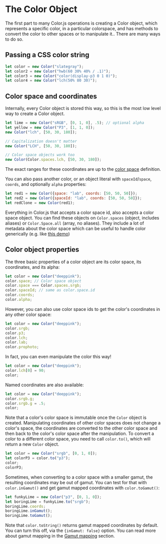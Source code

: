 # The Color Object

The first part to many Color.js operations is creating a Color object,
which represents a specific color,
in a particular colorspace,
and has methods to convert the color to other spaces
or to manipulate it..
There are many ways to do so.

## Passing a CSS color string

```js
let color = new Color("slategray");
let color2 = new Color("hwb(60 30% 40% / .1)");
let color3 = new Color("color(display-p3 0 1 0)");
let color4 = new Color("lch(50% 80 30)");
```

## Color space and coordinates

Internally, every Color object is stored this way, so this is the most low level way to create a Color object.

```js
let lime = new Color("sRGB", [0, 1, 0], .5); // optional alpha
let yellow = new Color("P3", [1, 1, 0]);
new Color("lch", [50, 30, 180]);

// Capitalization doesn't matter
new Color("LCH", [50, 30, 180]);

// Color space objects work too
new Color(Color.spaces.lch, [50, 30, 180]);
```

The exact ranges for these coordinates are up to the
[color space](spaces.html) definition.

You can also pass another color, or an object literal with `spaceId`/`space`, `coords`, and optionally `alpha` properties:

```js
let red1 = new Color({space: "lab", coords: [50, 50, 50]});
let red2 = new Color({spaceId: "lab", coords: [50, 50, 50]});
let redClone = new Color(red1);
```

Everything in Color.js that accepts a color space id, also accepts a color space object.
You can find these objects on `Color.spaces` (object, includes aliases) or `Color.Space.all` (array, no aliases).
They include a lot of metadata about the color space which can be useful to handle color generically
(e.g. like [this demo](https://apps.colorjs.io/convert/))

## Color object properties

The three basic properties of a color object are its color space, its coordinates, and its alpha:

```js
let color = new Color("deeppink");
color.space; // Color space object
color.space === Color.spaces.srgb;
color.spaceId; // same as color.space.id
color.coords;
color.alpha;
```

However, you can also use color space ids to get the color's coordinates in any other color space:


```js
let color = new Color("deeppink");
color.srgb;
color.p3;
color.lch;
color.lab;
color.prophoto;
```

In fact, you can even manipulate the color this way!


```js
let color = new Color("deeppink");
color.lch[0] = 90;
color;
```

Named coordinates are also available:

```js
let color = new Color("deeppink");
color.srgb.g;
color.srgb.g = .5;
color;
```

Note that a color's color space is immutable once the `Color` object is created.
Manipulating coordinates of other color spaces does not change a color's space, the coordinates are converted to the other color space and then back to the color's color space after the manipulation.
To convert a color to a different color space, you need to call `color.to()`, which will return a new `Color` object.

```js
let color = new Color("srgb", [0, 1, 0]);
let colorP3 = color.to("p3");
color;
colorP3;
```

Sometimes, when converting to a color space with a smaller gamut, the resulting coordinates may be out of gamut.
You can test for that with `color.inGamut()` and get gamut mapped coordinates with `color.toGamut()`:


```js
let funkyLime = new Color("p3", [0, 1, 0]);
let boringLime = funkyLime.to("srgb");
boringLime.coords;
boringLime.inGamut();
boringLime.toGamut();
```

Note that `color.toString()` returns gamut mapped coordinates by default.
You can turn this off, via the `{inGamut: false}` option.
You can read more about gamut mapping in the [Gamut mapping](manipulation.html#gamut-mapping) section.
